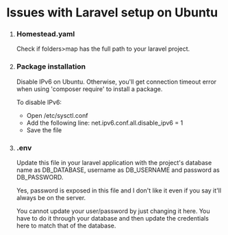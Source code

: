 # Issues with Laravel setup on Ubuntu

1. ### Homestead.yaml

    Check if folders>map has the full path to your laravel project.

2. ### Package installation

    Disable IPv6 on Ubuntu. Otherwise, you'll get connection timeout error when using 'composer require' to install a package.

    To disable IPv6:
    * Open /etc/sysctl.conf
    * Add the following line: net.ipv6.conf.all.disable_ipv6 = 1
    * Save the file

3. ### .env

    Update this file in your laravel application with the project's database name as DB_DATABASE, username as DB_USERNAME and password as DB_PASSWORD.

    Yes, password is exposed in this file and I don't like it even if you say it'll always be on the server.

    You cannot update your user/password by just changing it here. You have to do it through your database and then update the credentials here to match    that of the database.
